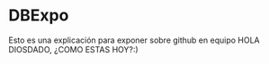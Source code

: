 # DBExpo
Esto es una explicación para exponer sobre github en equipo
HOLA DIOSDADO, ¿COMO ESTAS HOY?:) 
